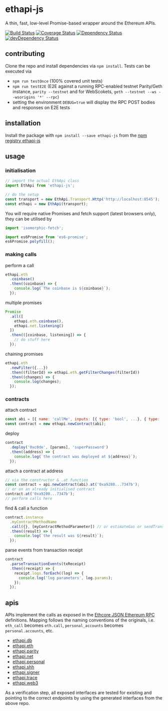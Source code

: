 # ethapi-js

A thin, fast, low-level Promise-based wrapper around the Ethereum APIs.

[![Build Status](https://travis-ci.org/jacogr/ethapi-js.svg?branch=master)](https://travis-ci.org/jacogr/ethapi-js)
[![Coverage Status](https://coveralls.io/repos/github/jacogr/ethapi-js/badge.svg?branch=master)](https://coveralls.io/github/jacogr/ethapi-js?branch=master)
[![Dependency Status](https://david-dm.org/jacogr/ethapi-js.svg)](https://david-dm.org/jacogr/ethapi-js)
[![devDependency Status](https://david-dm.org/jacogr/ethapi-js/dev-status.svg)](https://david-dm.org/jacogr/ethapi-js#info=devDependencies)

## contributing

Clone the repo and install dependencies via `npm install`. Tests can be executed via

- `npm run testOnce` (100% covered unit tests)
- `npm run testE2E` (E2E against a running RPC-enabled testnet Parity/Geth instance, `parity --testnet` and for WebScokets, `geth --testnet --ws --wsorigins '*' --rpc`)
- setting the environment `DEBUG=true` will display the RPC POST bodies and responses on E2E tests

## installation

Install the package with `npm install --save ethapi-js` from the [npm registry ethapi-js](https://www.npmjs.com/package/ethapi-js)

## usage

### initialisation

```javascript
// import the actual EthApi class
import EthApi from 'ethapi-js';

// do the setup
const transport = new EthApi.Transport.Http('http://localhost:8545');  // or .Ws('ws://localhost:8546')
const ethapi = new EthApi(transport);
```

You will require native Promises and fetch support (latest browsers only), they can be utilised by

```javascript
import 'isomorphic-fetch';

import es6Promise from 'es6-promise';
es6Promise.polyfill();
```

### making calls

perform a call

```javascript
ethapi.eth
  .coinbase()
  .then((coinbase) => {
    console.log(`The coinbase is ${coinbase}`);
  });
```

multiple promises

```javascript
Promise
  .all([
    ethapi.eth.coinbase(),
    ethapi.net.listening()
  ])
  .then(([coinbase, listening]) => {
    // do stuff here
  });
```

chaining promises

```javascript
ethapi.eth
  .newFilter({...})
  .then((filterId) => ethapi.eth.getFilterChanges(filterId))
  .then((changes) => {
    console.log(changes);
  });
```

### contracts

attach contract

```javascript
const abi = [{ name: 'callMe', inputs: [{ type: 'bool', ...}, { type: 'string', ...}]}, ...abi...];
const contract = new ethapi.newContract(abi);
```

deploy

```javascript
contract
  .deploy('0xc0de', [params], 'superPassword')
  .then((address) => {
    console.log(`the contract was deployed at ${address}`);
  });
```

attach a contract at address

```javascript
// via the constructor & .at function
const contract = api.newContract(abi).at('0xa9280...7347b');
// or on an already initialised contract
contract.at('0xa9280...7347b');
// perform calls here
```

find & call a function

```javascript
contract.instance
  .myContractMethodName
  .call({}, [myContractMethodParameter]) // or estimateGas or sendTransaction
  .then((result) => {
    console.log(`the result was ${result}`);
  });
```

parse events from transaction receipt

```javascript
contract
  .parseTransactionEvents(txReceipt)
  .then((receipt) => {
    receipt.logs.forEach((log) => {
      console.log('log parameters', log.params);
    });
  });
```

## apis

APIs implement the calls as exposed in the [Ethcore JSON Ethereum RPC](https://github.com/paritytech/ethereum-rpc-json/) definitions. Mapping follows the naming conventions of the originals, i.e. `eth_call` becomes `eth.call`, `personal_accounts` becomes `personal.accounts`, etc.

- [ethapi.db](https://github.com/paritytech/ethereum-rpc-json/blob/master/interfaces.md#db)
- [ethapi.eth](https://github.com/paritytech/ethereum-rpc-json/blob/master/interfaces.md#eth)
- [ethapi.parity](https://github.com/paritytech/ethereum-rpc-json/blob/master/interfaces.md#parity)
- [ethapi.net](https://github.com/paritytech/ethereum-rpc-json/blob/master/interfaces.md#net)
- [ethapi.personal](https://github.com/paritytech/ethereum-rpc-json/blob/master/interfaces.md#personal)
- [ethapi.shh](https://github.com/paritytech/ethereum-rpc-json/blob/master/interfaces.md#shh)
- [ethapi.signer](https://github.com/paritytech/ethereum-rpc-json/blob/master/interfaces.md#signer)
- [ethapi.trace](https://github.com/paritytech/ethereum-rpc-json/blob/master/interfaces.md#trace)
- [ethapi.web3](https://github.com/paritytech/ethereum-rpc-json/blob/master/interfaces.md#web3)

As a verification step, all exposed interfaces are tested for existing and pointing to the correct endpoints by using the generated interfaces from the above repo.

